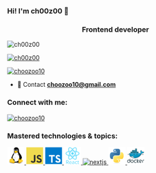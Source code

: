 ### Hi! I'm ch00z00 👋

<h3 align="center">Frontend developer</h3>

<p align="left">
  <img src="https://komarev.com/ghpvc/?username=ch00z00&label=Profile%20views&color=0e75b6&style=flat" alt="ch00z00" />
</p>
<p align="left">
  <a href="https://github.com/ryo-ma/github-profile-trophy">
    <img src="https://github-profile-trophy.vercel.app/?username=ch00z00" alt="ch00z00" />
  </a>
</p>
<p align="left">
  <a href="https://twitter.com/choozoo10" target="blank">
    <img src="https://img.shields.io/twitter/follow/choozoo10?logo=twitter&style=for-the-badge" alt="choozoo10" />
  </a>
</p>

- 💌 Contact **choozoo10@gmail.com**

<h3 align="left">Connect with me:</h3>
<p align="left">
<a href="https://twitter.com/choozoo10" target="blank">
  <img align="center" src="https://raw.githubusercontent.com/rahuldkjain/github-profile-readme-generator/master/src/images/icons/Social/twitter.svg" alt="choozoo10" height="30" width="40" />
  </a>
</p>

<h3 align="left">Mastered technologies & topics:</h3>
<p align="left">
  <a href="https://www.linux.org/" target="_blank" rel="noreferrer">
    <img src="https://raw.githubusercontent.com/devicons/devicon/master/icons/linux/linux-original.svg" alt="linux" width="40" height="40"/>
  </a>
  <a href="https://developer.mozilla.org/en-US/docs/Web/JavaScript" target="_blank" rel="noreferrer">
    <img src="https://raw.githubusercontent.com/devicons/devicon/master/icons/javascript/javascript-original.svg" alt="javascript" width="40" height="40"/> 
  </a>
  <a href="https://www.typescriptlang.org/" target="_blank" rel="noreferrer">
    <img src="https://raw.githubusercontent.com/devicons/devicon/master/icons/typescript/typescript-original.svg" alt="typescript" width="40" height="40"/> 
  </a>
  <a href="https://reactjs.org/" target="_blank" rel="noreferrer">
    <img src="https://raw.githubusercontent.com/devicons/devicon/master/icons/react/react-original-wordmark.svg" alt="react" width="40" height="40"/>
  </a>
  <a href="https://nextjs.org/" target="_blank" rel="noreferrer">
    <img src="https://cdn.worldvectorlogo.com/logos/nextjs-2.svg" alt="nextjs" width="40" height="40"/>
  </a>
  <a href="https://www.python.org" target="_blank" rel="noreferrer">
    <img src="https://raw.githubusercontent.com/devicons/devicon/master/icons/python/python-original.svg" alt="python" width="40" height="40"/>
  </a>
  <a href="https://www.docker.com/" target="_blank" rel="noreferrer">
    <img src="https://raw.githubusercontent.com/devicons/devicon/master/icons/docker/docker-original-wordmark.svg" alt="docker" width="40" height="40"/> 
  </a>
</p>
